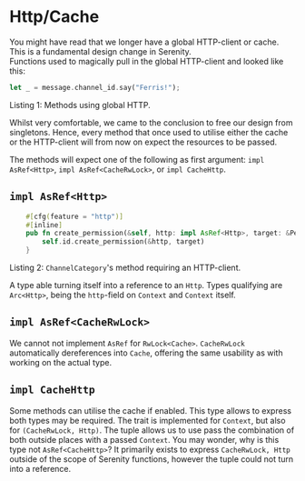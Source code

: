 <link rel="stylesheet" href="../../../css/span.css">

# Http/Cache
You might have read that we longer have a global HTTP-client
or cache. This is a fundamental design change in Serenity.\
Functions used to magically pull in the global HTTP-client and looked like this:

```rust
let _ = message.channel_id.say("Ferris!");
```
<span class="caption">Listing 1: Methods using global HTTP.</span>

Whilst very comfortable, we came to the conclusion to free our design from singletons. Hence, every method that once used to utilise either
the cache or the HTTP-client will from now on expect the resources to be
passed.

The methods will expect one of the following as first argument: `impl AsRef<Http>`, `impl AsRef<CacheRwLock>`, or `impl CacheHttp`.

## `impl AsRef<Http>`
```rust
    #[cfg(feature = "http")]
    #[inline]
    pub fn create_permission(&self, http: impl AsRef<Http>, target: &PermissionOverwrite) -> Result<()> {
        self.id.create_permission(&http, target)
    }
```
<span class="caption">Listing 2: `ChannelCategory`'s method requiring an HTTP-client.</span>

A type able turning itself into a reference to an `Http`.
Types qualifying are `Arc<Http>`, being the `http`-field on `Context` and `Context` itself.

## `impl AsRef<CacheRwLock>`
We cannot not implement `AsRef` for `RwLock<Cache>`. `CacheRwLock` automatically
dereferences into `Cache`, offering the same usability as with working on the actual
type.

## `impl CacheHttp`
Some methods can utilise the cache if enabled. This type allows to express both types may be required. The trait is implemented for `Context`, but also for `(CacheRwLock, Http)`. The tuple allows us to use pass the combination of both outside places with a passed `Context`.
You may wonder, why is this type not `AsRef<CacheHttp>`?
It primarily exists to express `CacheRwLock, Http` outside of the scope of Serenity functions, however the tuple could not turn into a reference.